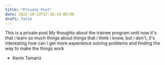 ```yaml
---
title: "Private Post"
date: 2022-10-13T17:16:14-05:00
draft: false
---
```

This is a private post
My thoughts about the trainee program until now it's that i learn so much things
about things that i think i know, but i don't, it's interesting how can i get more 
experience solving problems and finding the way to make the things work

- Kevin Tamariz
